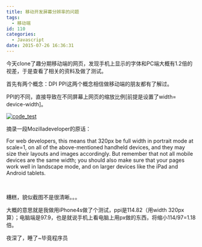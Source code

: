 ```yaml
---
title: 移动开发屏幕分辨率的问题
tags:
  - 移动端
id: 110
categories:
  - Javascript
date: 2015-07-26 16:36:31
---
```


今天clone了趣分期移动端的网页，发现手机上显示的字体和PC端大概有1.2倍的视差，于是查看了相关的资料及做了测试。

首先有两个概念：DPI PPI这两个概念相信做移动端的朋友都有了解过。

PPI的不同，直接导致在不同屏幕上网页的缩放比例[前提是设置了width= device-width]。

[![code_test](http://120.26.69.71/wp-content/uploads/2015/07/code_test1-300x214.png)](http://120.26.69.71/wp-content/uploads/2015/07/code_test1.png)[
](http://120.26.69.71/wp-content/uploads/2015/07/code_test.png)

摘录一段Mozilladeveloper的原话：

For web developers, this means that 320px be full width in portrait mode at scale=1, on all of the above-mentioned handheld devices, and they may size their layouts and images accordingly. But remember that not all mobile devices are the same width; you should also make sure that your pages work well in landscape mode, and on larger devices like the iPad and Android tablets.

&nbsp;

糟糕，貌似截图不是很清晰。。。

大概的意思就是我做用iPhone4s做了个测试，ppi是114.82（用width 320px 算）；电脑端是97.9，也是就说手机上看电脑上用px做的东西，将缩小114/97=1.18倍。

夜深了，睡了~毕竟程序员